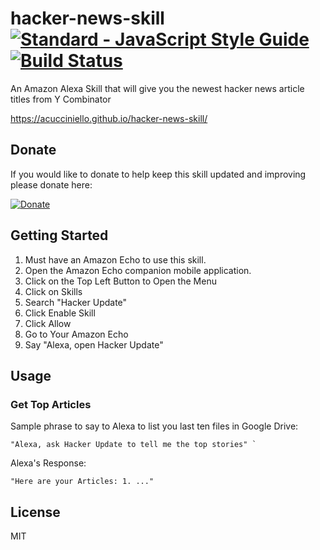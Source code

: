 # hacker-news-skill[![Standard - JavaScript Style Guide](https://cdn.rawgit.com/feross/standard/master/badge.svg)](https://github.com/feross/standard     )[![Build Status](https://travis-ci.org/acucciniello/hacker-news-skill.svg?branch=master)](https://travis-ci.org/acucciniello/hacker-news-skill)

An Amazon Alexa Skill that will give you the newest hacker news article titles from Y Combinator

https://acucciniello.github.io/hacker-news-skill/

## Donate

If you would like to donate to help keep this skill updated and improving please donate here:

[![Donate](https://www.paypalobjects.com/en_US/i/btn/btn_donateCC_LG.gif)](https://www.paypal.com/cgi-bin/webscr?cmd=_donations&business=8U849S663ZGTN&lc=US&item_name=Edit%20Docs%20Amazon%20Echo%20Skill&currency_code=USD&bn=PP%2dDonationsBF%3abtn_donateCC_LG%2egif%3aNonHosted)


## Getting Started
1. Must have an Amazon Echo to use this skill.  
2. Open the Amazon Echo companion mobile application.
3. Click on the Top Left Button to Open the Menu
4. Click on Skills
5. Search "Hacker Update"
6. Click Enable Skill
7. Click Allow
8. Go to Your Amazon Echo
9. Say "Alexa, open Hacker Update"

## Usage

### Get Top Articles

Sample phrase to say to Alexa to list you last ten files in Google Drive:

```
"Alexa, ask Hacker Update to tell me the top stories" `
```

Alexa's Response:

```
"Here are your Articles: 1. ..."
```



## License

MIT
